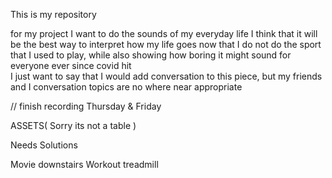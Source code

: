 This is my repository

for my project I want to do the sounds of my everyday life
I think that it will be the best way to interpret how my life goes now that I do not do the sport that I used to play, while also showing
how boring it might sound for everyone ever since covid hit  
 I just want to say that I would add conversation to this piece, but my friends and I conversation topics are no where near appropriate

// finish recording Thursday & Friday

ASSETS( Sorry its not a table )

Needs 	Solutions

Movie     downstairs
Workout   treadmill
